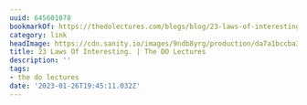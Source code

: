 ```yaml
---
uuid: 645601078
bookmarkOf: https://thedolectures.com/blogs/blog/23-laws-of-interesting
category: link
headImage: https://cdn.sanity.io/images/9ndb8yrg/production/da7a1bccba3691cbb4c4cfcfbf66774f3a2cd7c9-1500x1000.jpg?w=1200&h=800&auto=format
title: 23 Laws Of Interesting. | The DO Lectures
description: ''
tags:
- the do lectures
date: '2023-01-26T19:45:11.032Z'
---
```



